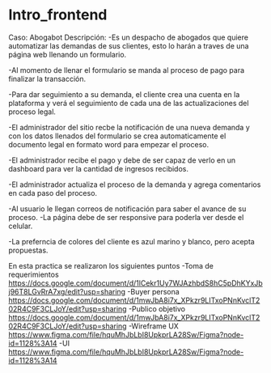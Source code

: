 # Intro_frontend
Caso: Abogabot 
Descripción:
-Es un despacho de abogados que quiere automatizar las demandas de sus clientes, esto lo harán a traves de una página web llenando un formulario.

-Al momento de llenar el formulario se manda al proceso de pago para finalizar la transacción.

-Para dar seguimiento a su demanda, el cliente crea una cuenta en la plataforma y verá el seguimiento de cada una de las actualizaciones del proceso legal.

-El administrador del sitio recbe la notificación de una nueva demanda y con los datos llenados del formulario se crea automaticamente el documento legal en formato word para empezar el proceso.

-El administrador recibe el pago y debe de ser capaz de verlo en un dashboard para ver la cantidad de ingresos recibidos.

-El administrador actualiza el proceso de la demanda y agrega comentarios en cada paso del proceso.

-Al usuario le llegan correos de notificación para saber el avance de su proceso.
-La página debe de ser responsive para poderla ver desde el celular.

-La preferncia de colores del cliente es azul marino y blanco, pero acepta propuestas.
    
En esta practica se realizaron los siguientes puntos 
-Toma de requerimientos
https://docs.google.com/document/d/1lCekr1Uy7WJAzhbdS8hC5pDhKYxJbj96T8LGvRrA7xg/edit?usp=sharing
-Buyer persona
https://docs.google.com/document/d/1mwJbA8i7x_XPkzr9LITxoPNnKvclT202R4C9F3CLJoY/edit?usp=sharing
-Publico objetivo
https://docs.google.com/document/d/1mwJbA8i7x_XPkzr9LITxoPNnKvclT202R4C9F3CLJoY/edit?usp=sharing
-Wireframe UX
https://www.figma.com/file/hquMhJbLbI8UpkprLA28Sw/Figma?node-id=1128%3A14
-UI
https://www.figma.com/file/hquMhJbLbI8UpkprLA28Sw/Figma?node-id=1128%3A14
